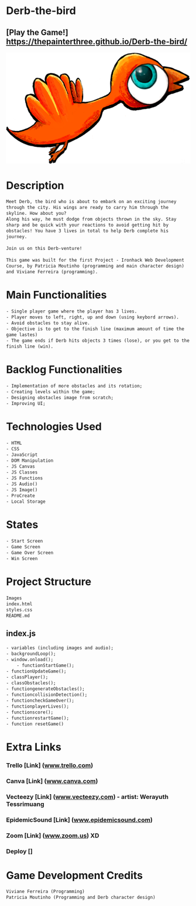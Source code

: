 # Derb-the-bird

## [Play the Game!] https://thepainterthree.github.io/Derb-the-bird/

![Game Logo](./Images/Derb-1.png)

# Description

    Meet Derb, the bird who is about to embark on an exciting journey through the city. His wings are ready to carry him through the skyline. How about you? 
    Along his way, he must dodge from objects thrown in the sky. Stay sharp and be quick with your reactions to avoid getting hit by obstacles! You have 3 lives in total to help Derb complete his journey.
    
    Join us on this Derb-venture!
    
    This game was built for the first Project - Ironhack Web Development Course, by Patricia Moutinho (programming and main character design) and Viviane Ferreira (programming).


# Main Functionalities

    - Single player game where the player has 3 lives.
    - Player moves to left, right, up and down (using keybord arrows).
    - Avoid obstacles to stay alive.
    - Objective is to get to the finish line (maximum amount of time the game lastes)
    - The game ends if Derb hits objects 3 times (lose), or you get to the finish line (win).


# Backlog Functionalities

    - Implementation of more obstacles and its rotation;
    - Creating levels within the game;
    - Designing obstacles image from scratch;
    - Improving UI;

# Technologies Used

    - HTML
    - CSS
    - JavaScript
    - DOM Manipulation
    - JS Canvas
    - JS Classes
    - JS Functions
    - JS Audio()
    - JS Image()
    - ProCreate
    - Local Storage

# States

    - Start Screen
    - Game Screen
    - Game Over Screen
    - Win Screen


# Project Structure

    Images
    index.html
    styles.css
    README.md

## index.js

    - variables (including images and audio);
    - backgroundLoop();
    - window.onload();
        - functionStartGame();
    - functionUpdateGame();
    - classPlayer();
    - classObstacles();
    - functiongenerateObstacles();
    - functioncollisionDetection();
    - functioncheckGameOver();
    - functionplayerLives();
    - functionscore();
    - functionrestartGame();
    - function resetGame()


# Extra Links

### Trello [Link] (www.trello.com)
### Canva [Link] (www.canva.com)
### Vecteezy [Link] (www.vecteezy.com) - artist: Werayuth Tessrimuang
### EpidemicSound [Link] (www.epidemicsound.com)
### Zoom [Link] (www.zoom.us) XD
### Deploy []
    
# Game Development Credits

    Viviane Ferreira (Programming)
    Patricia Moutinho (Programming and Derb character design)